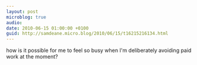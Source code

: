 ```yaml
---
layout: post
microblog: true
audio: 
date: 2010-06-15 01:00:00 +0100
guid: http://samdeane.micro.blog/2010/06/15/t16215216134.html
---
```

how is it possible for me to feel so busy when I'm deliberately avoiding paid work at the moment?

